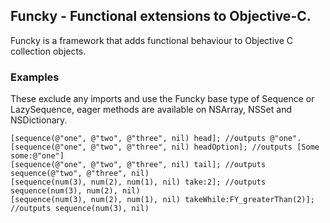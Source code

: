 ## Funcky - Functional extensions to Objective-C.

Funcky is a framework that adds functional behaviour to Objective C collection objects.

### Examples

These exclude any imports and use the Funcky base type of Sequence or LazySequence, eager methods are available on NSArray, NSSet and NSDictionary.

    [sequence(@"one", @"two", @"three", nil) head]; //outputs @"one".
    [sequence(@"one", @"two", @"three", nil) headOption]; //outputs [Some some:@"one"]
    [sequence(@"one", @"two", @"three", nil) tail]; //outputs sequence(@"two", @"three", nil)
    [sequence(num(3), num(2), num(1), nil) take:2]; //outputs sequence(num(3), num(2), nil)
    [sequence(num(3), num(2), num(1), nil) takeWhile:FY_greaterThan(2)]; //outputs sequence(num(3), nil)
    
    